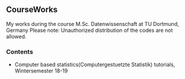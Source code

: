 ## CourseWorks
My works during the course M.Sc. Datenwissenschaft at TU Dortmund, Germany
Please note: Unauthorized distribution of the codes are not allowed.

### Contents
* Computer based statistics(Computergestuetzte Statistik) tutorials, Wintersemester 18-19

